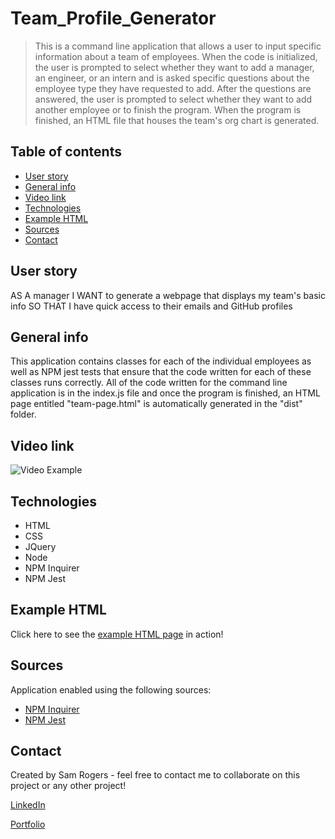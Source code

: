 # Team_Profile_Generator
> This is a command line application that allows a user to input specific information about a team of employees. When the code is initialized, the user is prompted to select whether they want to add a manager, an engineer, or an intern and is asked specific questions about the employee type they have requested to add. After the questions are answered, the user is prompted to select whether they want to add another employee or to finish the program. When the program is finished, an HTML file that houses the team's org chart is generated.
 
## Table of contents
* [User story](#user-story)
* [General info](#general-info)
* [Video link](#video-link)
* [Technologies](#technologies)
* [Example HTML](#example-html)
* [Sources](#sources)
* [Contact](#contact)

## User story
AS A manager
I WANT to generate a webpage that displays my team's basic info
SO THAT I have quick access to their emails and GitHub profiles

## General info
This application contains classes for each of the individual employees as well as NPM jest tests that ensure that the code written for each of these classes runs correctly. All of the code written for the command line application is in the index.js file and once the program is finished, an HTML page entitled "team-page.html" is automatically generated in the "dist" folder.

## Video link
![Video Example](https://drive.google.com/file/d/1F6JggdE7yGNvNqi9yV6oVVqkQMDo2ufv/view)

## Technologies
* HTML
* CSS
* JQuery
* Node
* NPM Inquirer
* NPM Jest

## Example HTML
Click here to see the [example HTML page](https://docs.google.com/document/d/1UqUQVvoaSJ42pN3WUAYGAci6d6qfzkJ9bU9O16Oj1V0/edit?usp=sharing) in action!

## Sources
Application enabled using the following sources:

* [NPM Inquirer](https://github.com/SBoudrias/Inquirer.js/)
* [NPM Jest](https://jestjs.io/en/)

## Contact
Created by Sam Rogers - feel free to contact me to collaborate on this project or any other project!

[LinkedIn](https://www.linkedin.com/in/samuelerogers/)

[Portfolio](https://samrogers15.github.io/Current_Portfolio/index.html)